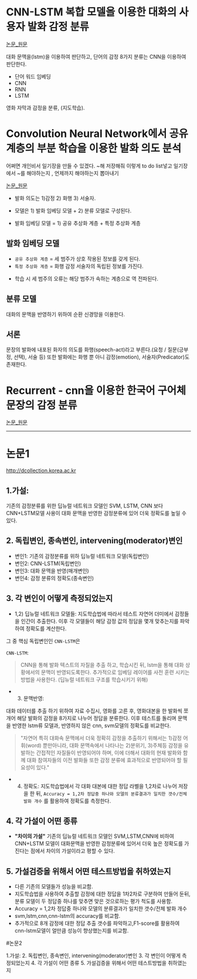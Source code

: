 # CNN-LSTM 복합 모델을 이용한 대화의 사용자 발화 감정 분류
[논문_원문](http://dcollection.korea.ac.kr/public_resource/pdf/000000072992_20180921122606.pdf)

대화 문맥을(lstm)을 이용하여 판단하고, 단어의 감정 8가지 분류는 CNN을 이용하여 판단한다.

+ 단어 워드 임베딩
+ CNN
+ RNN
+ LSTM

영화 자막과 감정을 분류, (지도학습).



# Convolution Neural Network에서 공유 계층의 부분 학습을 이용한 발화 의도 분석

어쩌면 개인비서 일기장을 만들 수 있겠다. ~해 저장해줘 이렇게 to do list넣고
일기장에서 ~를 해야하는지 , 언제까지 해야하는지 뽑아내기

[논문_원문](http://dcollection.kangwon.ac.kr/public_resource/pdf/000000028983_20180921125655.pdf)




+ 발화 의도는 1)감정 2) 화행 3) 서술자.

+ 모델은 1) 발화 임베딩 모델 + 2) 분류 모델로 구성된다.

+ 발화 임베딩 모델 = 1) 공유 추상화 계층 + 특정 추상화 계층

## 발화 임베딩 모델
+ `공유 추상화 계층` = 세 범주가 상호 작용된 정보를 갖게 된다. 
+ `특정 추상화 계층` = 화행 감정 서술자의 독립된 정보를 가진다.

- 학습 시 세 범주의 오류는 해당 범주가 속하는 계층으로 역 전파된다.

## 분류 모델

대화의 문맥을 반영하기 위하여 순환 신경망을 이용한다.


## 서론

문장의 발화에 내포된 화자의 의도를 화행(speech-act)라고 부른다.(요청 / 질문(긍부정, 선택), 서술 등)
또한 발화에는 화행 뿐 아니 감정(emotion), 서술자(Predicator)도 존재한다.


# Recurrent - cnn을 이용한 한국어 구어체 문장의 감정 분류
[논문_원문](http://dcollection.knu.ac.kr/public_resource/pdf/000000075960_20180921122158.pdf)




















------------------------
# 논문1
http://dcollection.korea.ac.kr

## 1.가설:
기존의 감정분류를 위한 딥뉴럴 네트워크 모델인 SVM, LSTM, CNN 보다 CNN+LSTM모델 사용이 대화 문맥을 반영한 감정분류에 있어 더욱 정확도를 높일 수 있다.

## 2. 독립변인, 종속변인, intervening(moderator)변인

+ 변인1: 기존의 감정분류를 위하 딥뉴럴 네트워크 모델(독립변인)
+ 변인2: CNN-LSTM(독립변인)
+ 변인3: 대화 문맥을 반영(매개변인) 
+ 변인4: 감정 분류의 정확도(종속변인)

## 3. 각 변인이 어떻게 측정되었는지
+ 1,2) 딥뉴럴 네트워크 모델들: 지도학습법에 따라서 테스트 자연어 더미에서 감정들을 인간이 추출한다. 이후 각 모델들이 해당 감정 값의 정답을 몇개 맞추는지를 파악하여 정확도를 계산한다.
 
그 중 핵심 독립변인인 `CNN-LSTM`은
 
 `CNN-LSTM`:
> CNN을 통해 발화 텍스트의 자질을 추출 하고, 학습시킨 뒤, lstm을 통해 대화 상황에서의 문맥이 반영되도록한다. 추가적으로 임베딩 레이어를 사전 훈련 시키는 방법을 사용한다. (딥뉴럴 네트워크 구조를 학습시키기 위해)


+ 3) 문맥반영:

대화 데이터를 추출 하기 위하여 자료 수집시, 영화를 고른 후, 영화대본을 한 발화씩 쪼개어 해당 발화의 감정을 8가지로 나누어 정답을 분류한다.
이후 테스트를 돌리며 문맥을 반영한 lstm류 모델과, 반영하지 않은 cnn, svm모델의 정확도를 비교한다.

> "자연어 특히 대화속 문맥에서 더욱 정확히 감정을 추출하기 위해서는 1)감정 어휘(word) 뿐만아니라, 대화 문맥속에서 나타나는 2)분위기, 3)주체등
감정을 유발하는 간접적인 자질들이 반영되어야 하며, 이에 더해서 대화의 현재 발화와 함께 대화 참여자들의 이전 발화들 또한 감정 분류에
효과적으로 반영되어야 할 필요성이 있다."


+ 4) 정확도:
지도학습법에서 각 대화 대본에 대한 정답 라벨을 1,2차로 나누어 저장을 한 뒤, 
`Accuracy = 1,2차 정답중 하나와 모델의 분류결과가 일치한 갯수/전체 발화 개수` 를 활용하여 정확도를 측정한다.


## 4. 각 가설이 어떤 종류
- **"차이의 가설"**
기존의 딥뉴럴 네트워크 모델인 SVM,LSTM,CNN에 비하여 CNN+LSTM 모델이 대화문맥을 반영한 감정분류에 있어서 더욱 높은 정확도를 가진다는 점에서 차이의 가설이라고 평할 수 있다.

## 5. 가설검증을 위해서 어떤 테스트방법을 취하였는지
- 다른 기존의 모델들가 성능을 비교함.
- 지도학습법을 사용하여 추출할 감정에 대한 정답을 1차2차로 구분하여 만들어 둔뒤, 분류 모델이 두 정답중 하나를 맞추면 맞은 것으로하는 평가 척도를 사용함.
- Accuracy = 1,2차 정답중 하나와 모델의 분류결과가 일치한 갯수/전체 발화 개수
- svm,lstm,cnn,cnn-lstm의 accuracy를 비교함. 
- 추가적으로 8개 감정에 대한 정답 추출 갯수를 파악하고,F1-score를 활용하여 cnn-lstm모델이 얼만큼 성능이 향상했는지를 비교함.


 


#논문2

1.가설:
2. 독립변인, 종속변인, intervening(moderator)변인
3. 각 변인이 어떻게 측정되었는지
4. 각 가설이 어떤 종류
5. 가설검증을 위해서 어떤 테스트방법을 취하였는지



